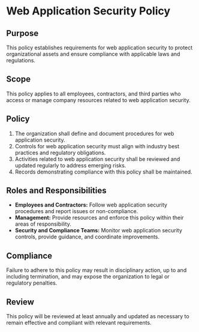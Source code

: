 # Web Application Security Policy

## Purpose
This policy establishes requirements for web application security to protect organizational assets and ensure compliance with applicable laws and regulations.

## Scope
This policy applies to all employees, contractors, and third parties who access or manage company resources related to web application security.

## Policy
1. The organization shall define and document procedures for web application security.
2. Controls for web application security must align with industry best practices and regulatory obligations.
3. Activities related to web application security shall be reviewed and updated regularly to address emerging risks.
4. Records demonstrating compliance with this policy shall be maintained.

## Roles and Responsibilities
- **Employees and Contractors:** Follow web application security procedures and report issues or non-compliance.
- **Management:** Provide resources and enforce this policy within their areas of responsibility.
- **Security and Compliance Teams:** Monitor web application security controls, provide guidance, and coordinate improvements.

## Compliance
Failure to adhere to this policy may result in disciplinary action, up to and including termination, and may expose the organization to legal or regulatory penalties.

## Review
This policy will be reviewed at least annually and updated as necessary to remain effective and compliant with relevant requirements.
